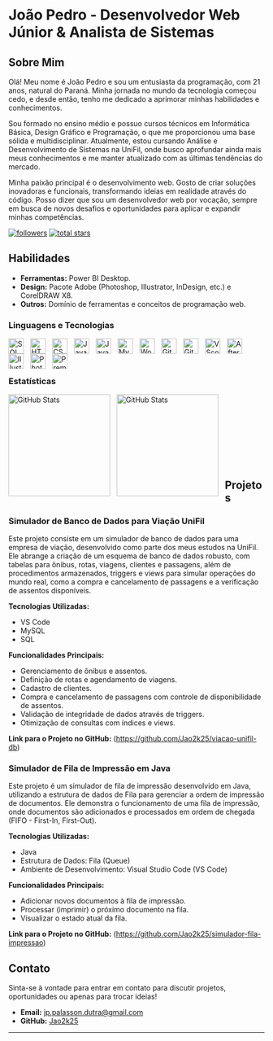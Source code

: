 # João Pedro - Desenvolvedor Web Júnior & Analista de Sistemas

## Sobre Mim

Olá! Meu nome é João Pedro e sou um entusiasta da programação, com 21 anos, natural do Paraná. Minha jornada no mundo da tecnologia começou cedo, e desde então, tenho me dedicado a aprimorar minhas habilidades e conhecimentos.

Sou formado no ensino médio e possuo cursos técnicos em Informática Básica, Design Gráfico e Programação, o que me proporcionou uma base sólida e multidisciplinar. Atualmente, estou cursando Análise e Desenvolvimento de Sistemas na UniFil, onde busco aprofundar ainda mais meus conhecimentos e me manter atualizado com as últimas tendências do mercado.

Minha paixão principal é o desenvolvimento web. Gosto de criar soluções inovadoras e funcionais, transformando ideias em realidade através do código. Posso dizer que sou um desenvolvedor web por vocação, sempre em busca de novos desafios e oportunidades para aplicar e expandir minhas competências.

<p align="left">
  <a href="https://github.com/Jao2k25?tab=followers">
    <img alt="followers" title="Follow me on Github" src="https://custom-icon-badges.demolab.com/github/followers/Jao2k25?color=236ad3&labelColor=1155ba&style=for-the-badge&logo=person-add&label=Follow&logoColor=white"/></a>
  <a href="https://github.com/Jao2k25?tab=repositories&sort=stargazers">
    <img alt="total stars" title="Total stars on Github" src="https://custom-icon-badges.demolab.com/github/stars/Jao2k25?color=55960c&style=for-the-badge&labelColor=488207&logo=star"/></a>
</p>

## Habilidades

*   **Ferramentas:** Power BI Desktop.
*   **Design:** Pacote Adobe (Photoshop, Illustrator, InDesign, etc.) e CorelDRAW X8.
*   **Outros:** Domínio de ferramentas e conceitos de programação web.

### Linguagens e Tecnologias

<img
    align="left"
    alt="SQL"
    title="SQL"
    width="30px"
    style="padding-right: 10px;"
    src="https://cdn.jsdelivr.net/gh/devicons/devicon@latest/icons/azuresqldatabase/azuresqldatabase-original.svg"
/>
<img
    align="left"
    alt="HTML"
    title="HTML"
    width="30px"
    style="padding-right: 10px;"
    src="https://cdn.jsdelivr.net/gh/devicons/devicon@latest/icons/html5/html5-original-wordmark.svg"
/>
<img
    align="left"
    alt="CSS"
    title="CSS"
    width="30px"
    style="padding-right: 10px;"
    src="https://cdn.jsdelivr.net/gh/devicons/devicon@latest/icons/css3/css3-original-wordmark.svg"
/>
<img
    align="left"
    alt="Java"
    title="Java"
    width="30px"
    style="padding-right: 10px;"
    src="https://cdn.jsdelivr.net/gh/devicons/devicon@latest/icons/java/java-plain-wordmark.svg"
/>
<img
    align="left"
    alt="JavaScript"
    title="JavaScript"
    width="30px"
    style="padding-right: 10px;"
    src="https://cdn.jsdelivr.net/gh/devicons/devicon@latest/icons/javascript/javascript-original.svg"
/>
<img
    align="left"
    alt="MySQL"
    title="MySQL"
    width="30px"
    style="padding-right: 10px;"
    src="https://cdn.jsdelivr.net/gh/devicons/devicon@latest/icons/mysql/mysql-plain-wordmark.svg"
/>
<img
    align="left"
    alt="WordPress"
    title="WordPress"
    width="30px"
    style="padding-right: 10px;"
    src="https://cdn.jsdelivr.net/gh/devicons/devicon@latest/icons/wordpress/wordpress-plain-wordmark.svg"
/>
<img
    align="left"
    alt="Git"
    title="Git"
    width="30px"
    style="padding-right: 10px;"
    src="https://cdn.jsdelivr.net/gh/devicons/devicon@latest/icons/git/git-original.svg"
/>
<img
    align="left"
    alt="GitHub"
    title="GitHub"
    width="30px"
    style="padding-right: 10px;"
    src="https://cdn.jsdelivr.net/gh/devicons/devicon@latest/icons/github/github-original.svg"
/>
<img
    align="left"
    alt="VScode"
    title="VScode"
    width="30px"
    style="padding-right: 10px;"
    src="https://cdn.jsdelivr.net/gh/devicons/devicon@latest/icons/vscode/vscode-original.svg"
/>
<img
    align="left"
    alt="AfterEffects"
    title="AfterEffects"
    width="30px"
    style="padding-right: 10px;"
    src="https://cdn.jsdelivr.net/gh/devicons/devicon@latest/icons/aftereffects/aftereffects-original.svg"
/>
<img
    align="left"
    alt="Illustrator"
    title="Illustrator"
    width="30px"
    style="padding-right: 10px;"
    src="https://cdn.jsdelivr.net/gh/devicons/devicon@latest/icons/illustrator/illustrator-original.svg"
/>
<img
    align="left"
    alt="Photoshop"
    title="Photoshop"
    width="30px"
    style="padding-right: 10px;"
    src="https://cdn.jsdelivr.net/gh/devicons/devicon@latest/icons/photoshop/photoshop-original.svg"
/>
<img
    align="left"
    alt="PremierePro"
    title="PremierePro"
    width="30px"
    style="padding-right: 10px;"
    src="https://cdn.jsdelivr.net/gh/devicons/devicon@latest/icons/premierepro/premierepro-original.svg"
/>

<br/>
<br/>
<br/>

### Estatísticas

<img
    align="left"
    alt="GitHub Stats"
    height="200"
    style="padding-right: 10px;"
    src="https://github-readme-stats.vercel.app/api?username=Jao2k25&show_icons=true&theme=tokyonight&include_all_commits=true&location=pt-br"
/>

<img
    align="left"
    alt="GitHub Stats"
    height="200"
    style="padding-right: 10px;"
    src="https://github-readme-stats.vercel.app/api/top-langs/?username=Jao2k25&theme=tokyonight&layout=compact&custom_title=Technologies&langs_count=9"
/>

<br/>
<br/>
<br/>
<br/>
<br/>
<br/>
<br/>
<br/>

## Projetos

### Simulador de Banco de Dados para Viação UniFil

Este projeto consiste em um simulador de banco de dados para uma empresa de viação, desenvolvido como parte dos meus estudos na UniFil. Ele abrange a criação de um esquema de banco de dados robusto, com tabelas para ônibus, rotas, viagens, clientes e passagens, além de procedimentos armazenados, triggers e views para simular operações do mundo real, como a compra e cancelamento de passagens e a verificação de assentos disponíveis.

**Tecnologias Utilizadas:**

*   VS Code
*   MySQL
*   SQL

**Funcionalidades Principais:**

*   Gerenciamento de ônibus e assentos.
*   Definição de rotas e agendamento de viagens.
*   Cadastro de clientes.
*   Compra e cancelamento de passagens com controle de disponibilidade de assentos.
*   Validação de integridade de dados através de triggers.
*   Otimização de consultas com índices e views.

**Link para o Projeto no GitHub:** (https://github.com/Jao2k25/viacao-unifil-db)

### Simulador de Fila de Impressão em Java

Este projeto é um simulador de fila de impressão desenvolvido em Java, utilizando a estrutura de dados de Fila para gerenciar a ordem de impressão de documentos. Ele demonstra o funcionamento de uma fila de impressão, onde documentos são adicionados e processados em ordem de chegada (FIFO - First-In, First-Out).

**Tecnologias Utilizadas:**

*   Java
*   Estrutura de Dados: Fila (Queue)
*   Ambiente de Desenvolvimento: Visual Studio Code (VS Code)

**Funcionalidades Principais:**

*   Adicionar novos documentos à fila de impressão.
*   Processar (imprimir) o próximo documento na fila.
*   Visualizar o estado atual da fila.

**Link para o Projeto no GitHub:** (https://github.com/Jao2k25/simulador-fila-impressao)
## Contato

Sinta-se à vontade para entrar em contato para discutir projetos, oportunidades ou apenas para trocar ideias!

*   **Email:** [jp.palasson.dutra@gmail.com](mailto:jp.palasson.dutra@gmail.com)
*   **GitHub:** [Jao2k25](https://github.com/Jao2k25)

---
